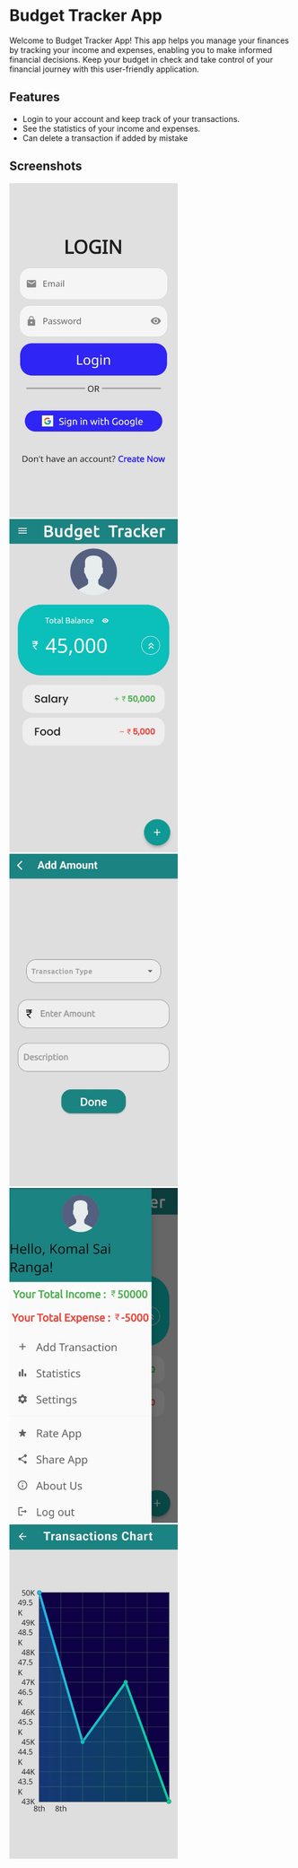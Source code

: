 # Budget Tracker App

Welcome to Budget Tracker App! This app helps you manage your finances by tracking your income and expenses, enabling you to make informed financial decisions. Keep your budget in check and take control of your financial journey with this user-friendly application.
## Features
 - Login to your account and keep track of your transactions.
 - See the statistics of your income and expenses.
 - Can delete a transaction if added by mistake
 
## Screenshots
<div>
<img src="./Screenshots/login.jpg" alt="Login" width="300" style="margin-right: 20px;"/>
<img src="./Screenshots/main.jpg" alt="MainPage" width="300" style="margin-right: 20px;"/>
<img src="./Screenshots/add.jpg" alt="AddExp" width="300" style="margin-right: 20px;"/>
<img src="./Screenshots/shortcuts.jpg" alt="Draw" width="300" style="margin-right: 20px;"/>
<img src="./Screenshots/stats.jpg" alt="Stats" width="300" style="margin-right: 20px;"/>
</div>

